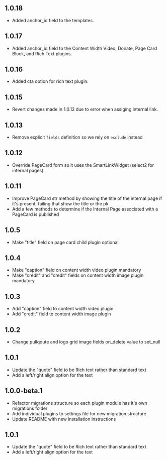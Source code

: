 ## 1.0.18
- Added anchor_id field to the templates.

## 1.0.17
- Added anchor_id field to the Content Width Video, Donate, Page Card Block, and Rich Text plugins.

## 1.0.16
- Added cta option for rich text plugin.

## 1.0.15
- Revert changes made in 1.0.12 due to error when assiging internal link.

## 1.0.13
- Remove explicit `fields` definition so we rely on `exclude` instead 

## 1.0.12
- Override PageCard form so it uses the SmartLinkWidget (select2 for internal pages)

## 1.0.11
- Improve PageCard str method by showing the title of the internal page if it's present, failing
  that show the title or the pk
- Add a few methods to determine if the Internal Page associated with a PageCard is published

## 1.0.5
- Make "title" field on page card child plugin optional

## 1.0.4
- Make "caption" field on content width video plugin mandatory
- Make "credit" and "credit" fields on content width image plugin mandatory

## 1.0.3
- Add "caption" field to content width video plugin
- Add "credit" field to content width image plugin

## 1.0.2
- Change pullqoute and logo grid image fields on_delete value to set_null

## 1.0.1
- Update the "quote" field to be Rich text rather than standard text
- Add a left/right align option for the text

## 1.0.0-beta.1

- Refactor migrations structure so each plugin module has it's own migrations folder
- Add individual plugins to settings file for new migration structure
- Update README with new installation instructions

## 1.0.1
- Update the "quote" field to be Rich text rather than standard text
- Add a left/right align option for the text
